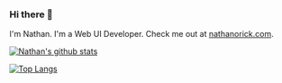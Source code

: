 ### Hi there 👋

I'm Nathan. I'm a Web UI Developer. Check me out at [nathanorick.com](https://nathanorick.com).

[![Nathan's github stats](https://github-readme-stats.vercel.app/api?username=cnorick&count_private=true&show_icons=true&hide=contribs&theme=blue-green)](https://github.com/anuraghazra/github-readme-stats)

[![Top Langs](https://github-readme-stats.vercel.app/api/top-langs/?username=cnorick&count_private=true&theme=blue-green&layout=compact)](https://github.com/anuraghazra/github-readme-stats)

<!--
**cnorick/cnorick** is a ✨ _special_ ✨ repository because its `README.md` (this file) appears on your GitHub profile.

Here are some ideas to get you started:

- 🔭 I’m currently working on ...
- 🌱 I’m currently learning ...
- 👯 I’m looking to collaborate on ...
- 🤔 I’m looking for help with ...
- 💬 Ask me about ...
- 📫 How to reach me: ...
- 😄 Pronouns: ...
- ⚡ Fun fact: ...
-->
